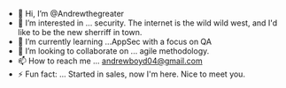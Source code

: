 - 👋 Hi, I’m @Andrewthegreater
- 👀 I’m interested in ... security. The internet is the wild wild west, and I'd like to be the new sherriff in town. 
- 🌱 I’m currently learning ...AppSec with a focus on QA
- 💞️ I’m looking to collaborate on ... agile methodology. 
- 📫 How to reach me ... andrewboyd04@gmail.com  
- ⚡ Fun fact: ... Started in sales, now I'm here. Nice to meet you. 

<!---
Andrewthegreater/Andrewthegreater is a ✨ special ✨ repository because its `README.md` (this file) appears on your GitHub profile.
You can click the Preview link to take a look at your changes.
--->
